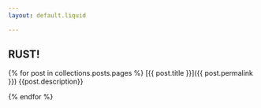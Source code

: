 ```yaml
---
layout: default.liquid

---
```


## RUST!

{% for post in collections.posts.pages %}
[{{ post.title }}]({{ post.permalink }})
{{post.description}}

{% endfor %}
